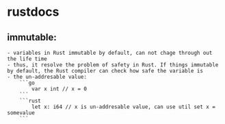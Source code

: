 # rustdocs
## immutable:
    - variables in Rust immutable by default, can not chage through out the life time
    - thus, it resolve the problem of safety in Rust. If things immutable by default, the Rust compiler can check how safe the variable is
    - the un-addresable value: 
        ```go
            var x int // x = 0
        ```
        ```rust
            let x: i64 // x is un-addresable value, can use util set x = somevalue
        ```